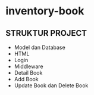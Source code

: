 # inventory-book


## STRUKTUR PROJECT
- Model dan Database
- HTML
- Login
- Middleware
- Detail Book
- Add Book
- Update Book dan Delete Book